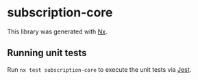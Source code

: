 # subscription-core

This library was generated with [Nx](https://nx.dev).

## Running unit tests

Run `nx test subscription-core` to execute the unit tests via [Jest](https://jestjs.io).
